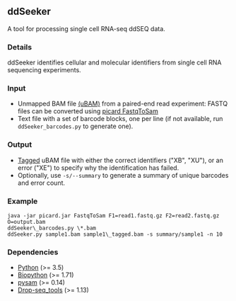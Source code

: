## ddSeeker
A tool for processing single cell RNA-seq ddSEQ data.

### Details
ddSeeker identifies cellular and molecular identifiers from single cell RNA sequencing experiments.

### Input
- Unmapped BAM file
  [(uBAM)](https://gatkforums.broadinstitute.org/gatk/discussion/11008/ubam-unmapped-bam-format)
  from a paired-end read experiment: FASTQ files can be converted using
  [picard FastqToSam](https://broadinstitute.github.io/picard/command-line-overview.html#FastqToSam)
- Text file with a set of barcode blocks, one per line (if not available, run `ddSeeker_barcodes.py` to generate one).

### Output
- [Tagged](https://genome.sph.umich.edu/wiki/SAM#What_are_TAGs.3F) uBAM
  file with either the correct identifiers ("XB", "XU"), or an error ("XE") to specify
  why the identification has failed.
- Optionally, use `-s/--summary` to generate a summary of unique barcodes
  and error count.

### Example
    java -jar picard.jar FastqToSam F1=read1.fastq.gz F2=read2.fastq.gz O=output.bam
    ddSeeker\_barcodes.py \*.bam
    ddSeeker.py sample1.bam sample1\_tagged.bam -s summary/sample1 -n 10

### Dependencies
- [Python](https://www.python.org/downloads/release/python-365/) (>= 3.5)
- [Biopython](http://biopython.org/wiki/Download) (>= 1.71)
- [pysam](https://pysam.readthedocs.io/en/latest/index.html) (>= 0.14)
- [Drop-seq\_tools](http://mccarrolllab.com/dropseq/) (>= 1.13)
